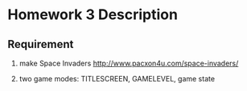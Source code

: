 # Homework 3 Description

## Requirement

1. make Space Invaders http://www.pacxon4u.com/space-invaders/

2. two game modes: TITLESCREEN, GAMELEVEL, game state
